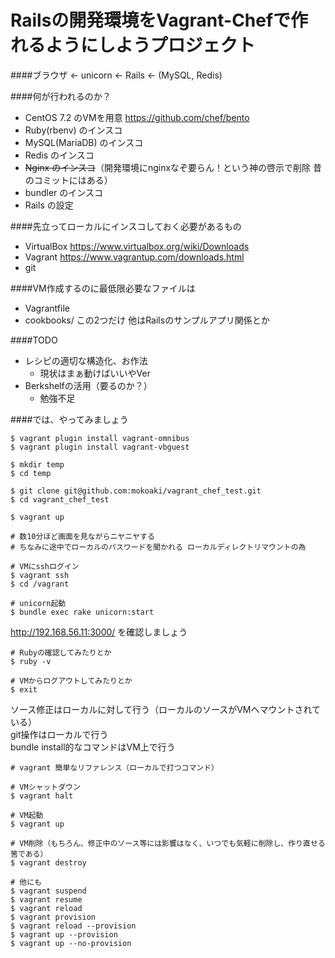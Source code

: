 # Railsの開発環境をVagrant-Chefで作れるようにしようプロジェクト

####ブラウザ ← unicorn ← Rails ← (MySQL, Redis)

####何が行われるのか？
- CentOS 7.2 のVMを用意 https://github.com/chef/bento
- Ruby(rbenv) のインスコ
- MySQL(MariaDB) のインスコ
- Redis のインスコ
- ~~Nginx のインスコ~~（開発環境にnginxなぞ要らん！という神の啓示で削除 昔のコミットにはある）
- bundler のインスコ
- Rails の設定

####先立ってローカルにインスコしておく必要があるもの
- VirtualBox https://www.virtualbox.org/wiki/Downloads
- Vagrant https://www.vagrantup.com/downloads.html
- git

####VM作成するのに最低限必要なファイルは
- Vagrantfile
- cookbooks/
この2つだけ 他はRailsのサンプルアプリ関係とか

####TODO
- レシピの適切な構造化、お作法
  - 現状はまぁ動けばいいやVer
- Berkshelfの活用（要るのか？）
  - 勉強不足

####では、やってみましょう
```
$ vagrant plugin install vagrant-omnibus
$ vagrant plugin install vagrant-vbguest

$ mkdir temp
$ cd temp

$ git clone git@github.com:mokoaki/vagrant_chef_test.git
$ cd vagrant_chef_test

$ vagrant up

# 数10分ほど画面を見ながらニヤニヤする
# ちなみに途中でローカルのパスワードを聞かれる ローカルディレクトリマウントの為

# VMにsshログイン
$ vagrant ssh
$ cd /vagrant

# unicorn起動
$ bundle exec rake unicorn:start
```

http://192.168.56.11:3000/ を確認しましょう  

```
# Rubyの確認してみたりとか
$ ruby -v

# VMからログアウトしてみたりとか
$ exit
```

ソース修正はローカルに対して行う（ローカルのソースがVMへマウントされている）  
git操作はローカルで行う  
bundle install的なコマンドはVM上で行う  

```
# vagrant 簡単なリファレンス（ローカルで打つコマンド）

# VMシャットダウン
$ vagrant halt

# VM起動
$ vagrant up

# VM削除（もちろん、修正中のソース等には影響はなく、いつでも気軽に削除し、作り直せる筈である）
$ vagrant destroy

# 他にも
$ vagrant suspend
$ vagrant resume
$ vagrant reload
$ vagrant provision
$ vagrant reload --provision
$ vagrant up --provision
$ vagrant up --no-provision
```
